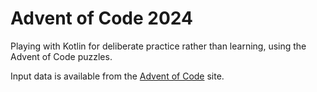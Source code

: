 # Advent of Code 2024
Playing with Kotlin for deliberate practice rather than learning, using the Advent of Code puzzles.

Input data is available from the [Advent of Code](https://adventofcode.com/) site.